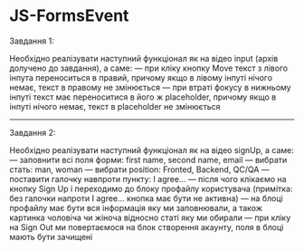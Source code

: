 # JS-FormsEvent

Завдання 1:

Необхідно реалізувати наступний функціонал як на відео input (архів долучено до завдання), а саме:
— при кліку кнопку Move текст з лівого інпута переноситься в правий, причому якщо в лівому інпуті нічого немає, текст в правому не змінюється
— при втраті фокусу в нижньому інпуті текст має переноситися в його ж placeholder, причому якщо в інпуті нічого немає, текст в placeholder не змінюється 
________________________________________
Завдання 2:

Необхідно реалізувати наступний функціонал як на відео signUp, а саме:
— заповнити всі поля форми: first name, second name, email
— вибрати стать: man, woman
— вибрати position: Fronted, Backend, QC/QA
— поставити галочку навпроти пункту: I agree…
— після чого клікаємо на кнопку Sign Up і переходимо до блоку профайлу користувача (примітка: без галочки напроти I agree… кнопка має бути не активна)
— на блоці профайлу має бути вся інформація яку ми заповнювали, а також картинка чоловіча чи жіноча відносно статі яку ми обирали
— при кліку на Sign Out ми повертаємося на блок створення акаунту, поля в блоці мають бути зачищені

